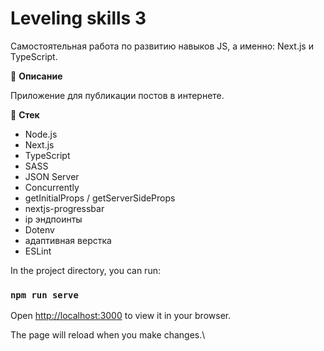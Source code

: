 # Leveling skills 3 #
 
Самостоятельная работа по развитию навыков JS, а именно: Next.js и TypeScript.

:pencil: **Описание**

Приложение для публикации постов в интернете.

🧰 **Стек**

* Node.js
* Next.js
* TypeScript
* SASS
* JSON Server
* Concurrently
* getInitialProps / getServerSideProps
* nextjs-progressbar
* ip эндпоинты
* Dotenv
* адаптивная верстка
* ESLint

In the project directory, you can run:
### `npm run serve`

Open [http://localhost:3000](http://localhost:3000) to view it in your browser.

The page will reload when you make changes.\